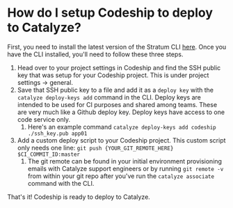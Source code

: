 # How do I setup Codeship to deploy to Catalyze?

First, you need to install the latest version of the Stratum CLI [here](https://github.com/catalyzeio/cli). Once you have the CLI installed, you'll need to follow these three steps.

1. Head over to your project settings in Codeship and find the SSH public key that was setup for your Codeship project. This is under project settings -> general.
2. Save that SSH public key to a file and add it as a `deploy key` with the `catalyze deploy-keys add` command in the CLI. Deploy keys are intended to be used for CI purposes and shared among teams. These are very much like a Github deploy key. Deploy keys have access to one code service only.
    1. Here's an example command `catalyze deploy-keys add codeship ./ssh_key.pub app01`
3. Add a custom deploy script to your Codeship project. This custom script only needs one line: `git push {YOUR_GIT_REMOTE_HERE} $CI_COMMIT_ID:master`
    1. The git remote can be found in your initial environment provisioning emails with Catalyze support engineers or by running `git remote -v` from within your git repo after you've run the `catalyze associate` command with the CLI.

That's it! Codeship is ready to deploy to Catalyze.
